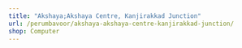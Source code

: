 ```yaml
---
title: "Akshaya;Akshaya Centre, Kanjirakkad Junction"
url: /perumbavoor/akshaya-akshaya-centre-kanjirakkad-junction/
shop: Computer
---
```


